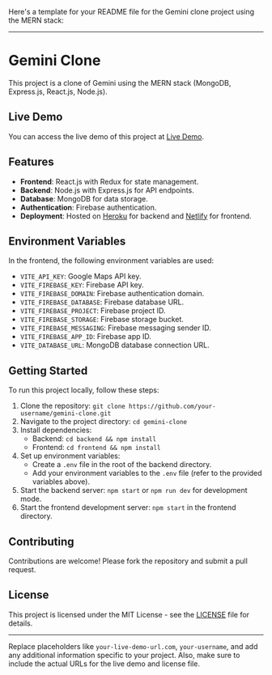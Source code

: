 Here's a template for your README file for the Gemini clone project using the MERN stack:

---

# Gemini Clone

This project is a clone of Gemini using the MERN stack (MongoDB, Express.js, React.js, Node.js).

## Live Demo

You can access the live demo of this project at [Live Demo](https://your-live-demo-url.com).

## Features

- **Frontend**: React.js with Redux for state management.
- **Backend**: Node.js with Express.js for API endpoints.
- **Database**: MongoDB for data storage.
- **Authentication**: Firebase authentication.
- **Deployment**: Hosted on [Heroku](https://www.heroku.com/) for backend and [Netlify](https://www.netlify.com/) for frontend.

## Environment Variables

In the frontend, the following environment variables are used:

- `VITE_API_KEY`: Google Maps API key.
- `VITE_FIREBASE_KEY`: Firebase API key.
- `VITE_FIREBASE_DOMAIN`: Firebase authentication domain.
- `VITE_FIREBASE_DATABASE`: Firebase database URL.
- `VITE_FIREBASE_PROJECT`: Firebase project ID.
- `VITE_FIREBASE_STORAGE`: Firebase storage bucket.
- `VITE_FIREBASE_MESSAGING`: Firebase messaging sender ID.
- `VITE_FIREBASE_APP_ID`: Firebase app ID.
- `VITE_DATABASE_URL`: MongoDB database connection URL.

## Getting Started

To run this project locally, follow these steps:

1. Clone the repository: `git clone https://github.com/your-username/gemini-clone.git`
2. Navigate to the project directory: `cd gemini-clone`
3. Install dependencies:
   - Backend: `cd backend && npm install`
   - Frontend: `cd frontend && npm install`
4. Set up environment variables:
   - Create a `.env` file in the root of the backend directory.
   - Add your environment variables to the `.env` file (refer to the provided variables above).
5. Start the backend server: `npm start` or `npm run dev` for development mode.
6. Start the frontend development server: `npm start` in the frontend directory.

## Contributing

Contributions are welcome! Please fork the repository and submit a pull request.

## License

This project is licensed under the MIT License - see the [LICENSE](LICENSE) file for details.

---

Replace placeholders like `your-live-demo-url.com`, `your-username`, and add any additional information specific to your project. Also, make sure to include the actual URLs for the live demo and license file.
